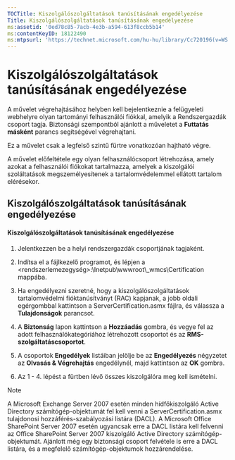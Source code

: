 ```yaml
---
TOCTitle: Kiszolgálószolgáltatások tanúsításának engedélyezése
Title: Kiszolgálószolgáltatások tanúsításának engedélyezése
ms:assetid: '0ed78c85-7acb-4e3b-a594-613f8ccb5b14'
ms:contentKeyID: 18122490
ms:mtpsurl: 'https://technet.microsoft.com/hu-hu/library/Cc720196(v=WS.10)'
---
```


Kiszolgálószolgáltatások tanúsításának engedélyezése
====================================================

A művelet végrehajtásához helyben kell bejelentkeznie a felügyeleti webhelyre olyan tartományi felhasználói fiókkal, amelyik a Rendszergazdák csoport tagja. Biztonsági szempontból ajánlott a műveletet a **Futtatás másként** parancs segítségével végrehajtani.

Ez a művelet csak a legfelső szintű fürtre vonatkozóan hajtható végre.

A művelet előfeltétele egy olyan felhasználócsoport létrehozása, amely azokat a felhasználói fiókokat tartalmazza, amelyek a kiszolgálói szoláltatások megszemélyesítenek a tartalomvédelemmel ellátott tartalom elérésekor.

Kiszolgálószolgáltatások tanúsításának engedélyezése
----------------------------------------------------

#### Kiszolgálószolgáltatások tanúsításának engedélyezése

1.  Jelentkezzen be a helyi rendszergazdák csoportjának tagjaként.

2.  Indítsa el a fájlkezelő programot, és lépjen a &lt;rendszerlemezegység&gt;:\\Inetpub\\wwwroot\\\_wmcs\\Certification mappába.

3.  Ha engedélyezni szeretné, hogy a kiszolgálószolgáltatások tartalomvédelmi fióktanúsítványt (RAC) kapjanak, a jobb oldali egérgombbal kattintson a ServerCertification.asmx fájlra, és válassza a **Tulajdonságok** parancsot.

4.  A **Biztonság** lapon kattintson a **Hozzáadás** gombra, és vegye fel az adott felhasználókategóriához létrehozott csoportot és az **RMS-szolgáltatáscsoportot**.

5.  A csoportok **Engedélyek** listáiban jelölje be az **Engedélyezés** négyzetet az **Olvasás & Végrehajtás** engedélynél, majd kattintson az **OK** gombra.

6.  Az 1 - 4. lépést a fürtben lévő összes kiszolgálóra meg kell ismételni.

> [!NOTE]  
> A Microsoft Exchange Server 2007 esetén minden hídfőkiszolgáló Active Directory számítógép-objektumát fel kell venni a ServerCertification.asmx tulajdonosi hozzáférés-szabályozási listára (DACL). A Microsoft Office SharePoint Server 2007 esetén ugyancsak erre a DACL listára kell felvenni az Office SharePoint Server 2007 kiszolgáló Active Directory számítógép-objektumát. Ajánlott még egy biztonsági csoport felvétele is erre a DACL listára, és a megfelelő számítógép-objektumok hozzárendelése. 
